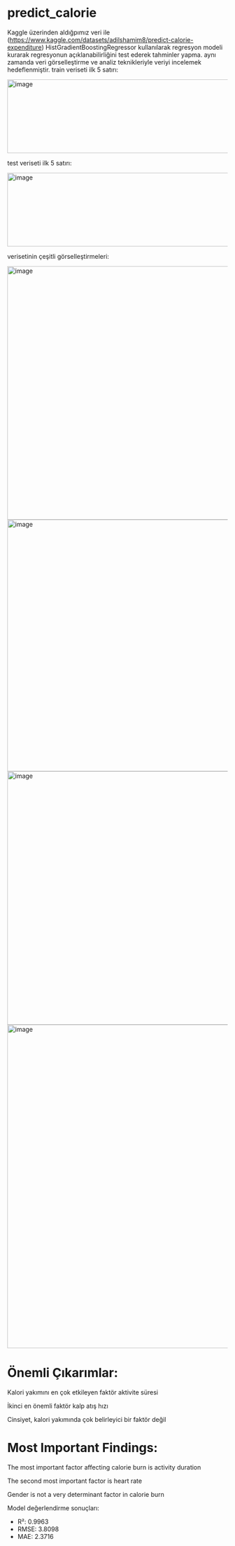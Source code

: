 # predict_calorie

Kaggle üzerinden aldığpımız veri ile (https://www.kaggle.com/datasets/adilshamim8/predict-calorie-expenditure) HistGradientBoostingRegressor kullanılarak regresyon modeli kurarak regresyonun açıklanabilirliğini test ederek tahminler yapma. aynı zamanda veri görselleştirme ve analiz teknikleriyle veriyi incelemek hedeflenmiştir.
train veriseti ilk 5 satırı:

<img width="623" height="168" alt="image" src="https://github.com/user-attachments/assets/559fcd3d-4cc5-4c91-8ed4-ea17833b7f2e" />

test veriseti ilk 5 satırı:

 <img width="592" height="168" alt="image" src="https://github.com/user-attachments/assets/b6be690a-3437-4870-846e-b75ff5b68a17" />

verisetinin çeşitli görselleştirmeleri: 

<img width="600" height="578" alt="image" src="https://github.com/user-attachments/assets/080851bd-58a1-4877-8b24-d2b2adf98074" />

<img width="584" height="574" alt="image" src="https://github.com/user-attachments/assets/7729cb7e-ac1a-4287-8f62-22da84653c8c" />

<img width="587" height="578" alt="image" src="https://github.com/user-attachments/assets/ffff1fbb-e060-4a8e-ab10-4cec8236f5fb" />

<img width="840" height="738" alt="image" src="https://github.com/user-attachments/assets/f71a28e3-837c-43da-9145-8ff4d3d88a81" />


# Önemli Çıkarımlar:

Kalori yakımını en çok etkileyen faktör aktivite süresi

İkinci en önemli faktör kalp atış hızı

Cinsiyet, kalori yakımında çok belirleyici bir faktör değil

# Most Important Findings:

The most important factor affecting calorie burn is activity duration

The second most important factor is heart rate

Gender is not a very determinant factor in calorie burn

 Model değerlendirme sonuçları:
  - R²: 0.9963
  - RMSE: 3.8098
  - MAE: 2.3716
